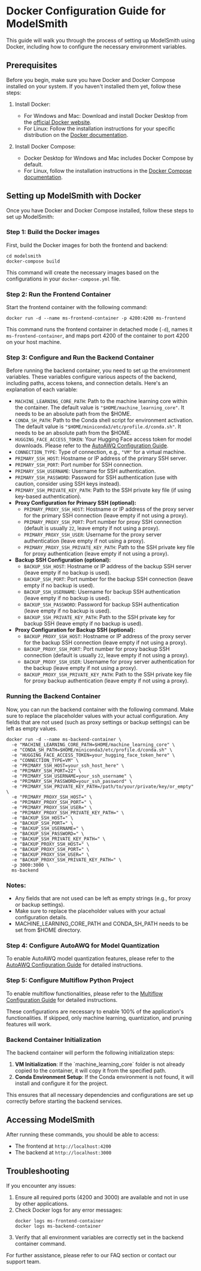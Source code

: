 # Docker Configuration Guide for ModelSmith

This guide will walk you through the process of setting up ModelSmith using Docker, including how to configure the necessary environment variables.

## Prerequisites

Before you begin, make sure you have Docker and Docker Compose installed on your system. If you haven't installed them yet, follow these steps:

1. Install Docker:

   - For Windows and Mac: Download and install Docker Desktop from the [official Docker website](https://www.docker.com/products/docker-desktop).
   - For Linux: Follow the installation instructions for your specific distribution on the [Docker documentation](https://docs.docker.com/engine/install/).

2. Install Docker Compose:
   - Docker Desktop for Windows and Mac includes Docker Compose by default.
   - For Linux, follow the installation instructions in the [Docker Compose documentation](https://docs.docker.com/compose/install/).

## Setting up ModelSmith with Docker

Once you have Docker and Docker Compose installed, follow these steps to set up ModelSmith:

### Step 1: Build the Docker images

First, build the Docker images for both the frontend and backend:

```shell
cd modelsmith
docker-compose build
```

This command will create the necessary images based on the configurations in your `docker-compose.yml` file.

### Step 2: Run the Frontend Container

Start the frontend container with the following command:

```shell
docker run -d --name ms-frontend-container -p 4200:4200 ms-frontend
```

This command runs the frontend container in detached mode (`-d`), names it `ms-frontend-container`, and maps port 4200 of the container to port 4200 on your host machine.

### Step 3: Configure and Run the Backend Container

Before running the backend container, you need to set up the environment variables. These variables configure various aspects of the backend, including paths, access tokens, and connection details. Here's an explanation of each variable:

- `MACHINE_LEARNING_CORE_PATH`: Path to the machine learning core within the container. The default value is `"$HOME/machine_learning_core"`. It needs to be an absolute path from the $HOME.
- `CONDA_SH_PATH`: Path to the Conda shell script for environment activation. The default value is `"$HOME/miniconda3/etc/profile.d/conda.sh"`. It needs to be an absolute path from the $HOME.
- `HUGGING_FACE_ACCESS_TOKEN`: Your Hugging Face access token for model downloads. Please refer to the [AutoAWQ Configuration Guide](configure-autoawq.md).
- `CONNECTION_TYPE`: Type of connection, e.g., `"VM"` for a virtual machine.
- `PRIMARY_SSH_HOST`: Hostname or IP address of the primary SSH server.
- `PRIMARY_SSH_PORT`: Port number for SSH connection.
- `PRIMARY_SSH_USERNAME`: Username for SSH authentication.
- `PRIMARY_SSH_PASSWORD`: Password for SSH authentication (use with caution, consider using SSH keys instead).
- `PRIMARY_SSH_PRIVATE_KEY_PATH`: Path to the SSH private key file (if using key-based authentication).
- **Proxy Configuration for Primary SSH (optional):**
  - `PRIMARY_PROXY_SSH_HOST`: Hostname or IP address of the proxy server for the primary SSH connection (leave empty if not using a proxy).
  - `PRIMARY_PROXY_SSH_PORT`: Port number for proxy SSH connection (default is usually `22`, leave empty if not using a proxy).
  - `PRIMARY_PROXY_SSH_USER`: Username for the proxy server authentication (leave empty if not using a proxy).
  - `PRIMARY_PROXY_SSH_PRIVATE_KEY_PATH`: Path to the SSH private key file for proxy authentication (leave empty if not using a proxy).
- **Backup SSH Configuration (optional):**
  - `BACKUP_SSH_HOST`: Hostname or IP address of the backup SSH server (leave empty if no backup is used).
  - `BACKUP_SSH_PORT`: Port number for the backup SSH connection (leave empty if no backup is used).
  - `BACKUP_SSH_USERNAME`: Username for backup SSH authentication (leave empty if no backup is used).
  - `BACKUP_SSH_PASSWORD`: Password for backup SSH authentication (leave empty if no backup is used).
  - `BACKUP_SSH_PRIVATE_KEY_PATH`: Path to the SSH private key for backup SSH (leave empty if no backup is used).
- **Proxy Configuration for Backup SSH (optional):**
  - `BACKUP_PROXY_SSH_HOST`: Hostname or IP address of the proxy server for the backup SSH connection (leave empty if not using a proxy).
  - `BACKUP_PROXY_SSH_PORT`: Port number for proxy backup SSH connection (default is usually `22`, leave empty if not using a proxy).
  - `BACKUP_PROXY_SSH_USER`: Username for proxy server authentication for the backup (leave empty if not using a proxy).
  - `BACKUP_PROXY_SSH_PRIVATE_KEY_PATH`: Path to the SSH private key file for proxy backup authentication (leave empty if not using a proxy).

### Running the Backend Container

Now, you can run the backend container with the following command. Make sure to replace the placeholder values with your actual configuration. Any fields that are not used (such as proxy settings or backup settings) can be left as empty values.

```shell
docker run -d --name ms-backend-container \
  -e "MACHINE_LEARNING_CORE_PATH=$HOME/machine_learning_core" \
  -e "CONDA_SH_PATH=$HOME/miniconda3/etc/profile.d/conda.sh" \
  -e "HUGGING_FACE_ACCESS_TOKEN=your_hugging_face_token_here" \
  -e "CONNECTION_TYPE=VM" \
  -e "PRIMARY_SSH_HOST=your_ssh_host_here" \
  -e "PRIMARY_SSH_PORT=22" \
  -e "PRIMARY_SSH_USERNAME=your_ssh_username" \
  -e "PRIMARY_SSH_PASSWORD=your_ssh_password" \
  -e "PRIMARY_SSH_PRIVATE_KEY_PATH=/path/to/your/private/key/or_empty" \
  -e "PRIMARY_PROXY_SSH_HOST=" \
  -e "PRIMARY_PROXY_SSH_PORT=" \
  -e "PRIMARY_PROXY_SSH_USER=" \
  -e "PRIMARY_PROXY_SSH_PRIVATE_KEY_PATH=" \
  -e "BACKUP_SSH_HOST=" \
  -e "BACKUP_SSH_PORT=" \
  -e "BACKUP_SSH_USERNAME=" \
  -e "BACKUP_SSH_PASSWORD=" \
  -e "BACKUP_SSH_PRIVATE_KEY_PATH=" \
  -e "BACKUP_PROXY_SSH_HOST=" \
  -e "BACKUP_PROXY_SSH_PORT=" \
  -e "BACKUP_PROXY_SSH_USER=" \
  -e "BACKUP_PROXY_SSH_PRIVATE_KEY_PATH=" \
  -p 3000:3000 \
  ms-backend
```

### Notes:

- Any fields that are not used can be left as empty strings (e.g., for proxy or backup settings).
- Make sure to replace the placeholder values with your actual configuration details.
- MACHINE_LEARNING_CORE_PATH and CONDA_SH_PATH needs to be set from $HOME directory.

### Step 4: Configure AutoAWQ for Model Quantization

To enable AutoAWQ model quantization features, please refer to the [AutoAWQ Configuration Guide](configure-autoawq.md) for detailed instructions.

### Step 5: Configure Multiflow Python Project

To enable multiflow functionalities, please refer to the [Multiflow Configuration Guide](configure-multiflow.md) for detailed instructions.

These configurations are necessary to enable 100% of the application's functionalities. If skipped, only machine learning, quantization, and pruning features will work.

### Backend Container Initialization

The backend container will perform the following initialization steps:

1. **VM Initialization**: If the \`machine_learning_core\` folder is not already copied to the container, it will copy it from the specified path.
2. **Conda Environment Setup**: If the Conda environment is not found, it will install and configure it for the project.

This ensures that all necessary dependencies and configurations are set up correctly before starting the backend services.

## Accessing ModelSmith

After running these commands, you should be able to access:

- The frontend at `http://localhost:4200`
- The backend at `http://localhost:3000`

## Troubleshooting

If you encounter any issues:

1. Ensure all required ports (4200 and 3000) are available and not in use by other applications.
2. Check Docker logs for any error messages:
   ```shell
   docker logs ms-frontend-container
   docker logs ms-backend-container
   ```
3. Verify that all environment variables are correctly set in the backend container command.

For further assistance, please refer to our FAQ section or contact our support team.
